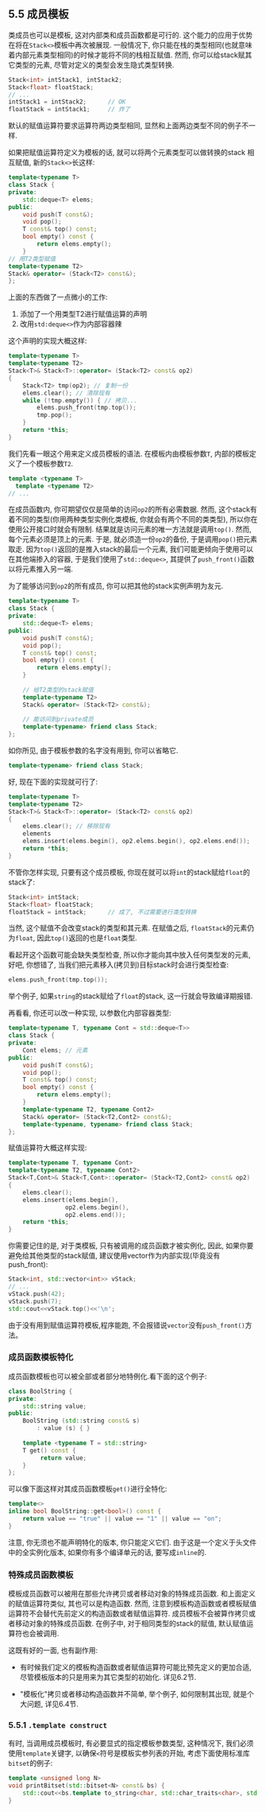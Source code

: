 ## 5.5 成员模板

类成员也可以是模板, 这对内部类和成员函数都是可行的. 这个能力的应用于优势在将在`Stack<>`模板中再次被展现. 一般情况下, 你只能在栈的类型相同(也就意味着内部元素类型相同)的时候才能将不同的栈相互赋值. 然而, 你可以给stack赋其它类型的元素, 尽管对定义的类型会发生隐式类型转换.

```cpp
Stack<int> intStack1, intStack2;
Stack<float> floatStack;
// ...
intStack1 = intStack2;		// OK
floatStack = intStack1;		// 炸了
```

默认的赋值运算符要求运算符两边类型相同, 显然和上面两边类型不同的例子不一样.

如果把赋值运算符定义为模板的话, 就可以将两个元素类型可以做转换的stack 相互赋值, 新的`Stack<>`长这样:

```cpp
template<typename T>
class Stack {
private:
	std::deque<T> elems; 
public:
	void push(T const&); 
	void pop(); 
	T const& top() const; 
	bool empty() const { 
		return elems.empty();
	}
// 用T2类型赋值
template<typename T2>
Stack& operator= (Stack<T2> const&);
};
```

上面的东西做了一点微小的工作:

1. 添加了一个用类型T2进行赋值运算的声明
2. 改用`std:deque<>`作为内部容器辣

这个声明的实现大概这样:

```cpp
template<typename T>
template<typename T2>
Stack<T>& Stack<T>::operator= (Stack<T2> const& op2)
{
	Stack<T2> tmp(op2); // 复制一份
	elems.clear(); // 清除现有
	while (!tmp.empty()) { // 拷贝...
		elems.push_front(tmp.top());
		tmp.pop();
	}
	return *this;
}
```

我们先看一眼这个用来定义成员模板的语法. 在模板内由模板参数`T`, 内部的模板定义了一个模板参数`T2`.

```cpp
template <typename T>
  template <typename T2>
// ...
```

在成员函数内, 你可期望仅仅是简单的访问`op2`的所有必需数据. 然而, 这个stack有着不同的类型(你用两种类型实例化类模板, 你就会有两个不同的类类型), 所以你在使用公开接口时就会有限制. 结果就是访问元素的唯一方法就是调用`top()`. 然而, 每个元素必须是顶上的元素. 于是, 就必须造一份`op2`的备份, 于是调用`pop()`把元素取走. 因为`top()`返回的是推入stack的最后一个元素, 我们可能更倾向于使用可以在其他端掺入的容器, 于是我们使用了`std::deque<>`, 其提供了`push_front()`函数以将元素推入另一端.

为了能够访问到`op2`的所有成员, 你可以把其他的stack实例声明为友元.

```cpp
template<typename T>
class Stack {
private:
	std::deque<T> elems; 
public:
	void push(T const&); 
	void pop(); 
	T const& top() const;
	bool empty() const { 
		return elems.empty();
	}
    
    // 给T2类型的stack赋值
    template<typename T2>
    Stack& operator= (Stack<T2> const&);
    
    // 能访问到private成员
    template<typename> friend class Stack;
};
```

如你所见, 由于模板参数的名字没有用到, 你可以省略它.

```cpp
template<typename> friend class Stack;
```

好, 现在下面的实现就可行了:

```cpp
template<typename T>
template<typename T2>
Stack<T>& Stack<T>::operator= (Stack<T2> const& op2)
{
    elems.clear(); // 移除现有
    elements
    elems.insert(elems.begin(), op2.elems.begin(), op2.elems.end());
    return *this;
}
```

不管你怎样实现, 只要有这个成员模板, 你现在就可以将`int`的stack赋给`float`的stack了:

```cpp
Stack<int> intStack;
Stack<float> floatStack;
floatStack = intStack;		// 成了, 不过需要进行类型转换
```

当然, 这个赋值不会改变stack的类型和其元素. 在赋值之后, `floatStack`的元素仍为`float`, 因此`top()`返回的也是`float`类型.

看起开这个函数可能会缺失类型检查, 所以你才能向其中放入任何类型发的元素, 好吧, 你想错了, 当我们把元素移入(拷贝到)目标stack时会进行类型检查:

```cpp
elems.push_front(tmp.top());
```

举个例子, 如果`string`的stack赋给了`float`的stack, 这一行就会导致编译期报错.

再看看, 你还可以改一种实现, 以参数化内部容器类型:

```cpp
template<typename T, typename Cont = std::deque<T>>
class Stack {
private:
	Cont elems; // 元素
public:
	void push(T const&); 
	void pop(); 
	T const& top() const; 
	bool empty() const { 
		return elems.empty();
	}
	template<typename T2, typename Cont2>
	Stack& operator= (Stack<T2,Cont2> const&);
	template<typename, typename> friend class Stack;
};

```

赋值运算符大概这样实现:

```cpp
template<typename T, typename Cont>
template<typename T2, typename Cont2>
Stack<T,Cont>& Stack<T,Cont>::operator= (Stack<T2,Cont2> const& op2)
{
    elems.clear(); 
    elems.insert(elems.begin(),
                op2.elems.begin(),
                op2.elems.end());
    return *this;
}
```

你需要记住的是, 对于类模板, 只有被调用的成员函数才被实例化, 因此, 如果你要避免给其他类型的stack赋值, 建议使用vector作为内部实现(毕竟没有push_front):

```cpp
Stack<int, std::vector<int>> vStack;
// ...
vStack.push(42);
vStack.push(7);
std::cout<<vStack.top()<<'\n';
```

由于没有用到赋值运算符模板,程序能跑, 不会报错说`vector`没有`push_front()`方法。



### 成员函数模板特化

成员函数模板也可以被全部或者部分地特例化.看下面的这个例子:

```cpp
class BoolString {
private:
    std::string value;
public:
    BoolString (std::string const& s)
        : value (s) { }
    
    template <typename T = std::string>
    T get() const {
         return value;
    }
};
```

可以像下面这样对其成员函数模板`get()`进行全特化:

```cpp
template<>
inline bool BoolString::get<bool>() const {
    return value == "true" || value == "1" || value == "on";
}
```

注意, 你无须也不能声明特化的版本, 你只能定义它们. 由于这是一个定义于头文件中的全实例化版本, 如果你有多个编译单元的话, 要写成`inline`的.



###  特殊成员函数模板

模板成员函数可以被用在那些允许拷贝或者移动对象的特殊成员函数. 和上面定义的赋值运算符类似, 其也可以是构造函数. 然而, 注意到模板构造函数或者模板赋值运算符不会替代先前定义的构造函数或者赋值运算符. 成员模板不会被算作拷贝或者移动对象的特殊成员函数. 在例子中, 对于相同类型的stack的赋值, 默认赋值运算符也会被调用.

这既有好的一面, 也有副作用:

- 有时候我们定义的模板构造函数或者赋值运算符可能比预先定义的更加合适, 尽管模板版本的只是用来为其它类型的初始化. 详见6.2节.

- "模板化"拷贝或者移动构造函数并不简单, 举个例子, 如何限制其出现, 就是个大问题, 详见6.4节.



### 5.5.1 `.template construct`

有时, 当调用成员模板时, 有必要显式的指定模板参数类型, 这种情况下, 我们必须使用`template`关键字, 以确保`<`符号是模板实参列表的开始, 考虑下面使用标准库`bitset`的例子:

```cpp
template <unsigned long N>
void printBitset(std::bitset<N> const& bs) {
    std::cout<<bs.template to_string<char, std::char_traits<char>, std::allocator<char>>();
}
```

